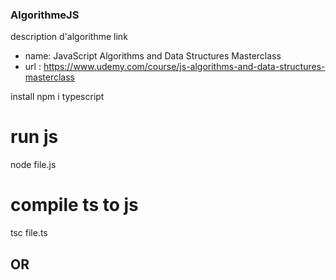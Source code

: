 ### AlgorithmeJS
description d'algorithme
link 
- name: JavaScript Algorithms and Data Structures Masterclass
- url : https://www.udemy.com/course/js-algorithms-and-data-structures-masterclass

install
npm i typescript

# run js
node file.js

# compile ts to js
tsc file.ts

## OR





